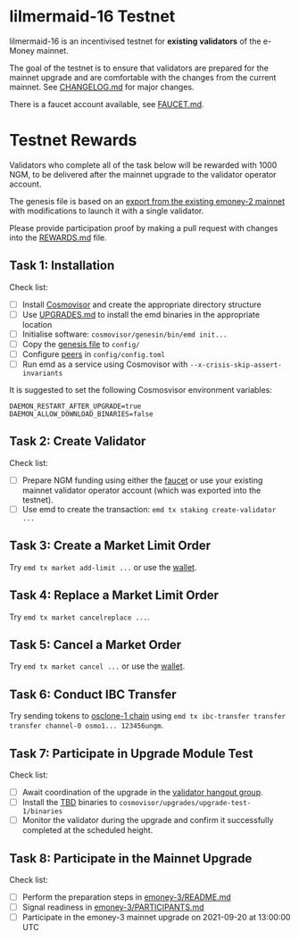 # lilmermaid-16 Testnet

lilmermaid-16 is an incentivised testnet for **existing validators** of the e-Money mainnet.

The goal of the testnet is to ensure that validators are prepared for the mainnet upgrade and are comfortable with the changes from the current mainnet. See [CHANGELOG.md](https://github.com/e-money/em-ledger/blob/develop/CHANGELOG.md) for major changes.

There is a faucet account available, see [FAUCET.md](FAUCET.md).


# Testnet Rewards

Validators who complete all of the task below will be rewarded with 1000 NGM, to be delivered after the mainnet upgrade to the validator operator account.

The genesis file is based on an [export from the existing emoney-2 mainnet](emoney-2.export.json) with modifications to launch it with a single validator.

Please provide participation proof by making a pull request with changes into the [REWARDS.md](REWARDS.md) file.


## Task 1: Installation

Check list:
* [ ] Install [Cosmovisor](https://github.com/cosmos/cosmos-sdk/tree/master/cosmovisor) and create the appropriate directory structure
* [ ] Use [UPGRADES.md](UPGRADES.md) to install the emd binaries in the appropriate location
* [ ] Initialise software: `cosmovisor/genesin/bin/emd init...`
* [ ] Copy the [genesis file](genesis.json) to `config/`
* [ ] Configure [peers](PEERS.md) in `config/config.toml`
* [ ] Run emd as a service using Cosmovisor with `--x-crisis-skip-assert-invariants`

It is suggested to set the following Cosmosvisor environment variables:
```
DAEMON_RESTART_AFTER_UPGRADE=true
DAEMON_ALLOW_DOWNLOAD_BINARIES=false
```

## Task 2: Create Validator

Check list:
* [ ] Prepare NGM funding using either the [faucet](FAUCET.md) or use your existing mainnet validator operator account (which was exported into the testnet).
* [ ] Use emd to create the transaction: `emd tx staking create-validator ...`

## Task 3: Create a Market Limit Order

Try `emd tx market add-limit ...` or use the [wallet](https://beta-wallet.e-money.com).

## Task 4: Replace a Market Limit Order

Try `emd tx market cancelreplace ...`.

## Task 5: Cancel a Market Order

Try `emd tx market cancel ...` or use the [wallet](https://beta-wallet.e-money.com).

## Task 6: Conduct IBC Transfer

Try sending tokens to [osclone-1 chain](../osclone-1/README.md) using `emd tx ibc-transfer transfer transfer channel-0 osmo1... 123456ungm`.

## Task 7: Participate in Upgrade Module Test

Check list:
* [ ] Await coordination of the upgrade in the [validator hangout group](https://t.me/joinchat/HBB5elfpWv8rADBFhhjbtg).
* [ ] Install the [TBD]() binaries to `cosmovisor/upgrades/upgrade-test-1/binaries`
* [ ] Monitor the validator during the upgrade and confirm it successfully completed at the scheduled height.

## Task 8: Participate in the Mainnet Upgrade

Check list:
* [ ] Perform the preparation steps in [emoney-3/README.md](../emoney-3/README.md#preparing-for-the-upgrade-from-emoney-2)
* [ ] Signal readiness in [emoney-3/PARTICIPANTS.md](../emoney-3/PARTICIPANTS.md)
* [ ] Participate in the emoney-3 mainnet upgrade on 2021-09-20 at 13:00:00 UTC
